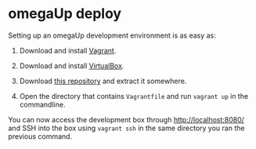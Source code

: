 omegaUp deploy
==============

Setting up an omegaUp development environment is as easy as:

1. Download and install [Vagrant](https://www.vagrantup.com/downloads.html).

2. Download and install [VirtualBox](https://www.virtualbox.org/wiki/Downloads).

3. Download [this repository](https://github.com/omegaup/deploy/archive/master.zip)
   and extract it somewhere.

4. Open the directory that contains `Vagrantfile` and run `vagrant up` in the
	 commandline.

You can now access the development box through
[http://localhost:8080/](http://localhost:8080) and SSH into the box using
`vagrant ssh` in the same directory you ran the previous command.
